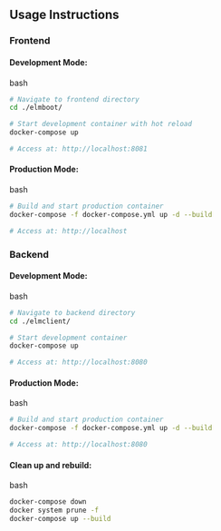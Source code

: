 ## Usage Instructions

### Frontend

#### Development Mode:

bash

```bash
# Navigate to frontend directory
cd ./elmboot/

# Start development container with hot reload
docker-compose up

# Access at: http://localhost:8081
```

#### Production Mode:

bash

```bash
# Build and start production container
docker-compose -f docker-compose.yml up -d --build

# Access at: http://localhost
```

### Backend

#### Development Mode:

bash

```bash
# Navigate to backend directory
cd ./elmclient/

# Start development container
docker-compose up

# Access at: http://localhost:8080
```

#### Production Mode:

bash

```bash
# Build and start production container
docker-compose -f docker-compose.yml up -d --build

# Access at: http://localhost:8080
```

#### Clean up and rebuild:

bash

```bash
docker-compose down
docker system prune -f
docker-compose up --build
```

